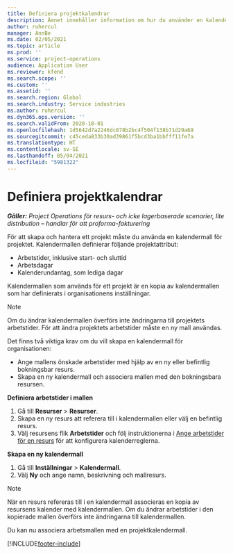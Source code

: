 ```yaml
---
title: Definiera projektkalendrar
description: Ämnet innehåller information om hur du använder en kalendermall på ett projekt för att följa upp projektschemat.
author: ruhercul
manager: AnnBe
ms.date: 02/05/2021
ms.topic: article
ms.prod: ''
ms.service: project-operations
audience: Application User
ms.reviewer: kfend
ms.search.scope: ''
ms.custom: ''
ms.assetid: ''
ms.search.region: Global
ms.search.industry: Service industries
ms.author: ruhercul
ms.dyn365.ops.version: ''
ms.search.validFrom: 2020-10-01
ms.openlocfilehash: 1d5642d7a2246dc878b2bc4f504f138b71d29a69
ms.sourcegitcommit: c45ceda833b30ad39861f5bcd3ba1bbfff11fe7a
ms.translationtype: HT
ms.contentlocale: sv-SE
ms.lasthandoff: 05/04/2021
ms.locfileid: "5981322"
---
```

# <a name="define-project-calendars"></a>Definiera projektkalendrar

_**Gäller:** Project Operations för resurs- och icke lagerbaserade scenarier, lite distribution – handlar för att proforma-fakturering_

För att skapa och hantera ett projekt måste du använda en kalendermall för projektet. Kalendermallen definierar följande projektattribut:

- Arbetstider, inklusive start- och sluttid
- Arbetsdagar
- Kalenderundantag, som lediga dagar

Kalendermallen som används för ett projekt är en kopia av kalendermallen som har definierats i organisationens inställningar.

> [!NOTE]
> Om du ändrar kalendermallen överförs inte ändringarna till projektets arbetstider. För att ändra projektets arbetstider måste en ny mall användas.

Det finns två viktiga krav om du vill skapa en kalendermall för organisationen:

- Ange mallens önskade arbetstider med hjälp av en ny eller befintlig bokningsbar resurs.
- Skapa en ny kalendermall och associera mallen med den bokningsbara resursen.

**Definiera arbetstider i mallen**

1. Gå till **Resurser** \> **Resurser**.
2. Skapa en ny resurs att referera till i kalendermallen eller välj en befintlig resurs.
3. Välj resursens flik **Arbetstider** och följ instruktionerna i [Ange arbetstider för en resurs](https://docs.microsoft.com/dynamics365/field-service/set-work-hours-resource) för att konfigurera kalenderreglerna.

**Skapa en ny kalendermall**

1. Gå till **Inställningar** \> **Kalendermall**.
2. Välj **Ny** och ange namn, beskrivning och mallresurs.

> [!NOTE]
> När en resurs refereras till i en kalendermall associeras en kopia av resursens kalender med kalendermallen. Om du ändrar arbetstider i den kopierade mallen överförs inte ändringarna till kalendermallen.

Du kan nu associera arbetsmallen med en projektkalendermall.


[!INCLUDE[footer-include](../includes/footer-banner.md)]

